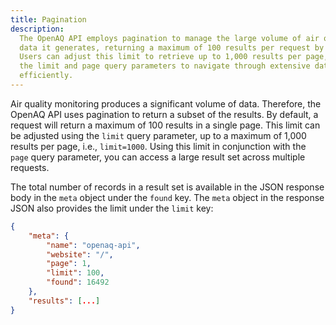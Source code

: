 ```yaml
---
title: Pagination
description:
  The OpenAQ API employs pagination to manage the large volume of air quality
  data it generates, returning a maximum of 100 results per request by default.
  Users can adjust this limit to retrieve up to 1,000 results per page, using
  the limit and page query parameters to navigate through extensive datasets
  efficiently.
---
```


Air quality monitoring produces a significant volume of data. Therefore, the
OpenAQ API uses pagination to return a subset of the results. By default, a
request will return a maximum of 100 results in a single page. This limit can be
adjusted using the `limit` query parameter, up to a maximum of 1,000 results per
page, i.e., `limit=1000`. Using this limit in conjunction with the `page` query
parameter, you can access a large result set across multiple requests.

The total number of records in a result set is available in the JSON response
body in the `meta` object under the `found` key. The `meta` object in the
response JSON also provides the limit under the `limit` key:

```json {6,7}
{
    "meta": {
        "name": "openaq-api",
        "website": "/",
        "page": 1,
        "limit": 100,
        "found": 16492
    },
    "results": [...]
}
```
